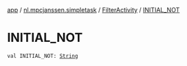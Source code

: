 [app](../../index.md) / [nl.mpcjanssen.simpletask](../index.md) / [FilterActivity](index.md) / [INITIAL_NOT](.)

# INITIAL_NOT

`val INITIAL_NOT: `[`String`](https://kotlinlang.org/api/latest/jvm/stdlib/kotlin/-string/index.html)
